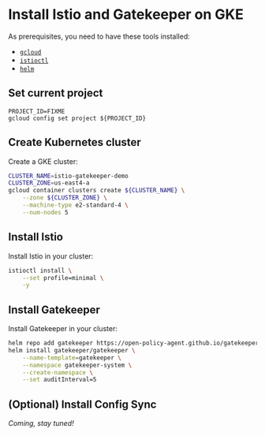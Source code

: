 # Install Istio and Gatekeeper on GKE

As prerequisites, you need to have these tools installed:
- [`gcloud`](https://cloud.google.com/sdk/docs/install)
- [`istioctl`](https://istio.io/latest/docs/setup/install/istioctl/)
- [`helm`](https://helm.sh/docs/intro/install/)

## Set current project

```
PROJECT_ID=FIXME
gcloud config set project ${PROJECT_ID}
```

## Create Kubernetes cluster

Create a GKE cluster:
```bash
CLUSTER_NAME=istio-gatekeeper-demo
CLUSTER_ZONE=us-east4-a
gcloud container clusters create ${CLUSTER_NAME} \
    --zone ${CLUSTER_ZONE} \
    --machine-type e2-standard-4 \
    --num-nodes 5
```

## Install Istio

Install Istio in your cluster:
```bash
istioctl install \
    --set profile=minimal \
    -y
```

## Install Gatekeeper

Install Gatekeeper in your cluster:
```bash
helm repo add gatekeeper https://open-policy-agent.github.io/gatekeeper/charts
helm install gatekeeper/gatekeeper \
    --name-template=gatekeeper \
    --namespace gatekeeper-system \
    --create-namespace \
    --set auditInterval=5
```

## (Optional) Install Config Sync

_Coming, stay tuned!_

